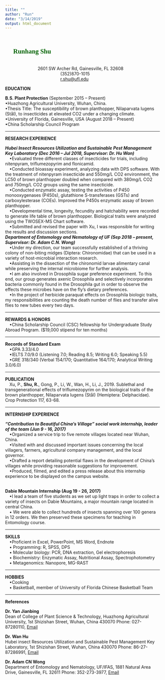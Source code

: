 ```yaml
---
title: ""
author: "Run"
date: "3/14/2019"
output: html_document
---
```

&emsp;&emsp;&emsp; &emsp;&emsp;&emsp;&emsp; &emsp;&emsp;&emsp;&emsp; &emsp;&emsp;&emsp; &emsp;&emsp;&emsp;&emsp; &emsp;&emsp;&emsp;&emsp; &emsp;<font face= "FANGSONG" color=darkgreen> Runhang Shu </font>
---
<br>&emsp;&emsp;&emsp; &emsp; &emsp;&emsp;&emsp;2601 SW Archer Rd, Gainesville, FL 32608
<br>&emsp;&emsp;&emsp; &emsp;&emsp;&emsp;&emsp; &emsp;&emsp;&emsp;&emsp; &emsp;(352)870-1015
<br>&emsp;&emsp;&emsp; &emsp;&emsp;&emsp;&emsp;&emsp;&emsp;&emsp; &emsp; &emsp;[r.shu@ufl.edu](r.shu@ufl.edu)

**EDUCATION**

**B.S. Plant Protection** (September 2015 – Present)
<br>•Huazhong Agricultural University, Wuhan, China. 
<br>•Thesis Title: The susceptibility of brown planthopper, Nilaparvata lugens (Stål), to insecticides at elevated CO2 under a changing climate. 
<br>•University of Florida, Gainesville, USA (August 2018 – Present)
<br>•China Scholarship Council Program  

---
**RESEARCH EXPERIENCE**

***Hubei Insect Resources Utilization and Sustainable Pest Management Key Laboratory (Dec 2016 – Jul 2018, Supervisor: Dr. Hu Wan)***
<br>&emsp;•Evaluated three different classes of insecticides for trials, including nitenpyram, triflumezopyrim and flonicamid. 
<br>&emsp;•Conducted bioassay experiment, analyzing data with DPS software. With the treatment of nitenpyram insecticide and 550mg/L CO2 environment, the LC50 of brown planthopper doubled when compared with 380mg/L CO2 and 750mg/L CO2 groups using the same insecticide. 
<br>&emsp;•Conducted enzymatic assay, testing the activities of P450 monooxygenases (P450s), glutathione S-transferases (GSTs) and carboxylesterase (COEs). Improved the P450s enzymatic assay of brown planthopper. 
<br>&emsp;•Developmental time, longevity, fecundity and hatchability were recorded to generate life table of brown planthopper. Biological traits were analyzed using the TWOSEX-MS Chart software. 
<br>&emsp;•Submitted and revised the paper with Xu, I was responsible for writing the results and discussion sections. 
<br>***Department of Entomology and Nematology of UF (Sep 2018 – present, 
Supervisor: Dr. Adam C.N. Wong)***
<br>&emsp;•Under my direction, our team successfully established of a thriving colony of non-biting midges (Diptera: Chironomidae) that can be used in a variety of host-microbial interaction research.
<br>&emsp;•Assisting in the dissection of the chironomid larvae alimentary canal while preserving the internal microbiome for further analysis. 
<br>&emsp;•I am also involved in Drosophila sugar preference experiment. To this end, our group generates axenic Drosophila and selectively incorporates bacteria commonly found in the Drosophila gut in order to observe the effects these microbes have on the fly’s dietary preferences. 
<br>&emsp;•In the project of herbicide paraquat effects on Drosophila biologic traits, my responsibilities are counting the death number of flies and transfer alive flies to new tubes every two days. 

---
**REWARDS & HONORS**
<br>&emsp;•China Scholarship Council (CSC) fellowship for Undergraduate Study Abroad Program. ($19,000 stipend for ten months)

---

**Records of Standard Exam**
<br>&emsp;•GPA    3.33/4.0
<br>&emsp;•IELTS   7.0/9.0 (Listening 7.0; Reading 8.5; Writing 6.0; Speaking 5.5)
<br>&emsp;•GRE    318/340 (Verbal 154/170; Quantitative 164/170; Analytical Writing 3.0/6.0) 

---
**PUBLICATION**	
<br>&emsp;Xu, P., **Shu, R.**, Gong, P., Li, W., Wan, H., Li, J., 2019. Sublethal and transgenerational effects of triflumezopyrim on the biological traits of the brown planthopper, Nilaparvata lugens (Stål) (Hemiptera: Delphacidae). Crop Protection 117, 63-68.

---
**INTERNSHIP EXPERIENCE**

***“Contribution to Beautiful China’s Village” social work internship, leader of the team                                      (Jun 9 - 16, 2017)***
<br>&emsp;•Organized a service trip to five remote villages located near Wuhan, China.
<br>&emsp;•Visited with and discussed important issues concerning the local villagers, farmers, agricultural company management, and the local governor.
<br>&emsp;•Drafted a report detailing potential flaws in the development of China’s villages while providing reasonable suggestions for improvement.
<br>&emsp;•Produced, filmed, and edited a press release about this internship experience to be displayed on the campus website.
<br>&emsp;


**Dabie Mountain Internship (Aug 19 - 26, 2017)**
<br>&emsp;•I lead a team of five students as we set up light traps in order to collect a variety of insects on Dabie Mountains, a major mountain range located in central China.
<br>&emsp;•	We were able to collect hundreds of insects spanning over 100 genera in 12 orders. We then preserved these specimens for teaching in Entomology course. 

---
**SKILLS**
<br>&emsp;•Proficient in Excel, PowerPoint, MS Word, Endnote
<br>&emsp;•	Programming: R, SPSS, DPS
<br>&emsp;•	Molecular biology: PCR, DNA extraction, Gel electrophoresis  
&emsp;•	Biochemistry: Enzymatic Assay, Nutritional Assay, Spectrophotometry
<br>&emsp;•	Metagenomics: Nanopore, MG-RAST

---
**HOBBIES**
<br>&emsp;•Cooking
<br>&emsp;•	Basketball, member of University of Florida Chinese Basketball Team

---
**References**

**Dr. Yan Jianbing**<br> Dean of College of Plant Science & Technology, Huazhong Agricultural University, 1st Shizishan Street, Wuhan, China 430070
   Phone: 027-87280110, [Email](yjianbing@mail.hzau.edu.cn)
	
**Dr. Wan Hu**<br> Hubei insect Resources Utilization and Sustainable Pest Management Key Laboratory, 1st Shizishan Street, Wuhan, China 430070
   Phone: 86-27-87286991, [Email](huwan@mail.hzau.edu.cn)

**Dr. Adam CN Wong**<br> Department of Entomology and Nematology, UF/IFAS, 1881 Natural Area Drive, Gainesville, FL 32611
   Phone: 352-273-3977, [Email](amdamcnwong@ufl.edu) 




